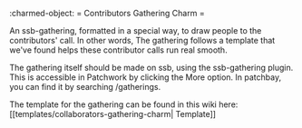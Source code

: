 :charmed-object:
= Contributors Gathering Charm =

An ssb-gathering, formatted in a special way, to draw people to the contributors' call. In other
words,  The gathering follows a template that we've found helps these contributor calls run real smooth.  

The gathering itself should be made on ssb, using the ssb-gathering plugin.  This is accessible in Patchwork by clicking the More option.  In patchbay, you can find it by searching /gatherings.
   
The template for the gathering can be found in this wiki here:
[[templates/collaborators-gathering-charm| Template]]

